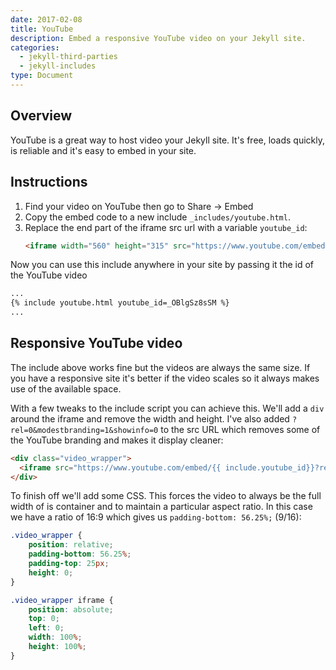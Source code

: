 ```yaml
---
date: 2017-02-08
title: YouTube
description: Embed a responsive YouTube video on your Jekyll site.
categories:
  - jekyll-third-parties
  - jekyll-includes
type: Document
---
```


## Overview

YouTube is a great way to host video your Jekyll site. It's free, loads quickly, is reliable and it's easy to embed in your site.

## Instructions

1.  Find your video on YouTube then go to Share -> Embed
2.  Copy the embed code to a new include `_includes/youtube.html`.
3.  Replace the end part of the iframe src url with a variable `youtube_id`:
    ~~~html
    <iframe width="560" height="315" src="https://www.youtube.com/embed/{{ include.youtube_id}}" frameborder="0" allowfullscreen></iframe>
    ~~~

Now you can use this include anywhere in your site by passing it the id of the YouTube video

~~~html
...
{% include youtube.html youtube_id=_OBlgSz8sSM %}
...
~~~

## Responsive YouTube video

The include above works fine but the videos are always the same size. If you have a responsive site it's better if the video scales so it always makes use of the available space.

With a few tweaks to the include script you can achieve this. We'll add a `div` around the iframe and remove the width and height. I've also added `?rel=0&modestbranding=1&showinfo=0` to the src URL which removes some of the YouTube branding and makes it display cleaner:

~~~html
<div class="video_wrapper">
  <iframe src="https://www.youtube.com/embed/{{ include.youtube_id}}?rel=0&modestbranding=1&showinfo=0" frameborder="0" allowfullscreen></iframe>
</div>
~~~

To finish off we'll add some CSS. This forces the video to always be the full width of is container and to maintain a particular aspect ratio. In this case we have a ratio of 16:9 which gives us `padding-bottom: 56.25%;` (9/16):

~~~css
.video_wrapper {
	position: relative;
	padding-bottom: 56.25%;
	padding-top: 25px;
	height: 0;
}

.video_wrapper iframe {
	position: absolute;
	top: 0;
	left: 0;
	width: 100%;
	height: 100%;
}
~~~